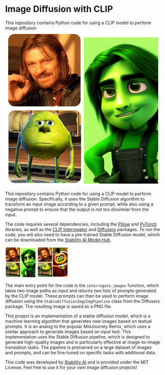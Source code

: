 # Image Diffusion with CLIP
This repository contains Python code for using a CLIP model to perform image diffusion
![alt text for screen readers](/example/1.png)

<p>This repository contains Python code for using a CLIP model to perform image diffusion. Specifically, it uses the Stable Diffusion algorithm to transform an input image according to a given prompt, while also using a negative prompt to ensure that the output is not too dissimilar from the input.</p>
<p>The code requires several dependencies, including the <a href="https://pillow.readthedocs.io/en/stable/" target="_new">Pillow</a> and <a href="https://pytorch.org/" target="_new">PyTorch</a> libraries, as well as the <a href="https://github.com/stabilityai/clip_interrogator" target="_new">CLIP Interrogator</a> and <a href="https://github.com/lucidrains/diffusion" target="_new">Diffusers</a> packages. To run the code, you will also need to have a pre-trained Stable Diffusion model, which can be downloaded from the <a href="https://modelhub.ai/stability-ai/stable-diffusion-2" target="_new">Stability AI Model Hub</a>.</p>
<img src="/example/1.png" style="height: 100px; width:100px;"/> <img src="/example/2.png" style="height: 100px; width:100px;"/>

<p>The main entry point for the code is the <code>interrogate_images</code> function, which takes two image paths as input and returns two lists of prompts generated by the CLIP model. These prompts can then be used to perform image diffusion using the <code>StableDiffusionImg2ImgPipeline</code> class from the Diffusers package. The resulting image is saved as a PNG file.</p>

<p>This project is an implementation of a stable diffusion model, which is a machine learning algorithm that generates new images based on textual prompts. It is an analog to the popular MidJourney Remix, which uses a similar approach to generate images based on input text. This implementation uses the Stable Diffusion pipeline, which is designed to generate high-quality images and is particularly effective at image-to-image translation tasks. The pipeline is pretrained on a large dataset of images and prompts, and can be fine-tuned on specific tasks with additional data.</p>
<p>This code was developed by <a href="https://stability.ai/" target="_new">Stability AI</a> and is provided under the MIT License. Feel free to use it for your own image diffusion projects!</p>

